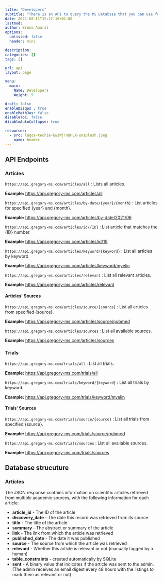 ```yaml
---
title: "Developers"
subtitle: "There is an API to query the MS Database that you can use for free."
date: 2021-08-11T15:27:16+01:00
lastmod: 
author: Bruno Amaral
options:
  unlisted: false
  header: mini

description: 
categories: []
tags: []

url: api
layout: page

menu:
  main:
    Name: Developers
    Weight: 5

draft: false
enableDisqus : true
enableMathJax: false
disableToC: false
disableAutoCollapse: true

resources:
  - src: lagos-techie-kwzWjTnDPLk-unsplash.jpeg
    name: header
---
```


<div class="col-md-6 mx-auto">

## API Endpoints

### Articles

`https://api.gregory-ms.com/articles/all` : Lists all articles.

<strong>Example: </strong> <a href="https://api.gregory-ms.com/articles/all">https://api.gregory-ms.com/articles/all</a>

`https://api.gregory-ms.com/articles/by-date/{year}/{month}` : List articles for specified {year} and {month}. 

<strong>Example: </strong> <a href="https://api.gregory-ms.com/articles/by-date/2021/06">https://api.gregory-ms.com/articles/by-date/2021/06</a>

`https://api.gregory-ms.com/articles/id/{ID}` : List article that matches the {ID} number.

<strong>Example: </strong> <a href="https://api.gregory-ms.com/articles/id/19">https://api.gregory-ms.com/articles/id/19</a>

`https://api.gregory-ms.com/articles/keyword/{keyword}` : List all articles by keyword.

<strong>Example: </strong> <a href="https://api.gregory-ms.com/articles/keyword/myelin">https://api.gregory-ms.com/articles/keyword/myelin</a>

`https://api.gregory-ms.com/articles/relevant` : List all relevant articles.

<strong>Example: </strong> <a href="https://api.gregory-ms.com/articles/relevant">https://api.gregory-ms.com/articles/relevant</a>

#### Articles' Sources

`https://api.gregory-ms.com/articles/source/{source}` : List all articles from specified {source}.

<strong>Example: </strong> <a href="https://api.gregory-ms.com/articles/source/pubmed">https://api.gregory-ms.com/articles/source/pubmed</a>

`https://api.gregory-ms.com/articles/sources` : List all available sources.

<strong>Example: </strong> <a href="https://api.gregory-ms.com/articles/sources">https://api.gregory-ms.com/articles/sources</a>

### Trials

`https://api.gregory-ms.com/trials/all` : List all trials.

<strong>Example: </strong> <a href="https://api.gregory-ms.com/trials/all">https://api.gregory-ms.com/trials/all</a>

`https://api.gregory-ms.com/trials/keyword/{keyword}` : List all trials by keyword.

<strong>Example: </strong> <a href="https://api.gregory-ms.com/trials/keyword/myelin">https://api.gregory-ms.com/trials/keyword/myelin</a>

#### Trials' Sources

`https://api.gregory-ms.com/trials/source/{source}` : List all trials from specified {source}.

<strong>Example: </strong> <a href="https://api.gregory-ms.com/trials/source/pubmed">https://api.gregory-ms.com/trials/source/pubmed</a>

`https://api.gregory-ms.com/trials/sources` : List all available sources.

<strong>Example: </strong> <a href="https://api.gregory-ms.com/trials/sources">https://api.gregory-ms.com/trials/sources</a>


## Database strucuture

### Articles

The JSON response contains information on scientific articles retrieved from multiple academic sources, with the following information for each article:

- **article_id** - The ID of the article
- **discovery_date** - The date this record was retrieved from its source
- **title** - The title of the article
- **summary** - The abstract or summary of the article
- **link** - The link from which the article was retrieved
- **published_date** - The date it was published
- **source** - The source from which the article was retrieved
- **relevant** - Whether this article is relevant or not (manually tagged by a human)
- **table_constraints** - created automatically by SQLite
- **sent** - A binary value that indicates if the article was sent to the admin. (The admin receives an email digest every 48 hours with the listings to mark them as relevant or not)

</div>